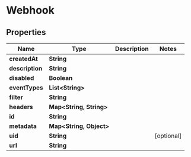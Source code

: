 

# Webhook


## Properties

Name | Type | Description | Notes
------------ | ------------- | ------------- | -------------
**createdAt** | **String** |  | 
**description** | **String** |  | 
**disabled** | **Boolean** |  | 
**eventTypes** | **List&lt;String&gt;** |  | 
**filter** | **String** |  | 
**headers** | **Map&lt;String, String&gt;** |  | 
**id** | **String** |  | 
**metadata** | **Map&lt;String, Object&gt;** |  | 
**uid** | **String** |  |  [optional]
**url** | **String** |  | 



